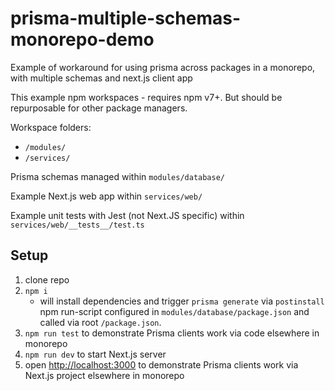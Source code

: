 # prisma-multiple-schemas-monorepo-demo

Example of workaround for using prisma across packages in a monorepo, with multiple schemas and next.js client app

This example npm workspaces - requires npm v7+. But should be repurposable for other package managers.

Workspace folders:

- `/modules/`
- `/services/`

Prisma schemas managed within `modules/database/`

Example Next.js web app within `services/web/`

Example unit tests with Jest (not Next.JS specific) within `services/web/__tests__/test.ts`

## Setup

1. clone repo
2. `npm i`
   - will install dependencies and trigger `prisma generate` via `postinstall` npm run-script configured in `modules/database/package.json` and called via root `/package.json`.
3. `npm run test` to demonstrate Prisma clients work via code elsewhere in monorepo
4. `npm run dev` to start Next.js server
5. open <http://localhost:3000> to demonstrate Prisma clients work via Next.js project elsewhere in monorepo
